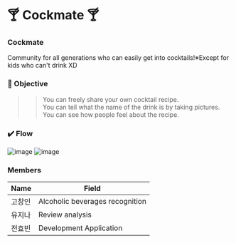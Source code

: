 # :cocktail: Cockmate :cocktail:

### Cockmate
Community for all generations who can easily get into cocktails!※Except for kids who can't drink XD

### :pushpin: Objective
>> You can freely share your own cocktail recipe.</br>
>> You can tell what the name of the drink is by taking pictures.
>> You can see how people feel about the recipe.

### ✔️ Flow

![image](https://github.com/gnryu/Cockmate/blob/main/readme/flow1.PNG)
![image](https://github.com/gnryu/Cockmate/blob/main/readme/flow2.PNG)


### Members 
| Name | Field |
| ------ | ------ |
| 고창인 | Alcoholic beverages recognition |
| 유지나 | Review analysis | 
| 전효빈 | Development Application |

